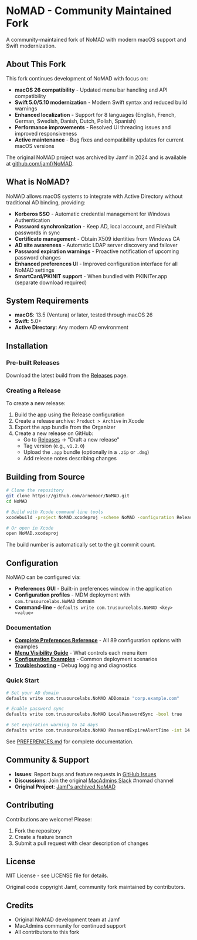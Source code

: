 # NoMAD - Community Maintained Fork

A community-maintained fork of NoMAD with modern macOS support and Swift modernization.

## About This Fork

This fork continues development of NoMAD with focus on:
- **macOS 26 compatibility** - Updated menu bar handling and API compatibility
- **Swift 5.0/5.10 modernization** - Modern Swift syntax and reduced build warnings
- **Enhanced localization** - Support for 8 languages (English, French, German, Swedish, Danish, Dutch, Polish, Spanish)
- **Performance improvements** - Resolved UI threading issues and improved responsiveness
- **Active maintenance** - Bug fixes and compatibility updates for current macOS versions

The original NoMAD project was archived by Jamf in 2024 and is available at [github.com/jamf/NoMAD](https://github.com/jamf/NoMAD).

## What is NoMAD?

NoMAD allows macOS systems to integrate with Active Directory without traditional AD binding, providing:

- **Kerberos SSO** - Automatic credential management for Windows Authentication
- **Password synchronization** - Keep AD, local account, and FileVault passwords in sync
- **Certificate management** - Obtain X509 identities from Windows CA
- **AD site awareness** - Automatic LDAP server discovery and failover
- **Password expiration warnings** - Proactive notification of upcoming password changes
- **Enhanced preferences UI** - Improved configuration interface for all NoMAD settings
- **SmartCard/PKINIT support** - When bundled with PKINITer.app (separate download required)

## System Requirements

- **macOS**: 13.5 (Ventura) or later, tested through macOS 26
- **Swift**: 5.0+
- **Active Directory**: Any modern AD environment

## Installation

### Pre-built Releases

Download the latest build from the [Releases](https://github.com/arnemoor/NoMAD/releases) page.

### Creating a Release

To create a new release:

1. Build the app using the Release configuration
2. Create a release archive: `Product > Archive` in Xcode
3. Export the app bundle from the Organizer
4. Create a new release on GitHub:
   - Go to [Releases](https://github.com/arnemoor/NoMAD/releases) → "Draft a new release"
   - Tag version (e.g., `v1.2.0`)
   - Upload the `.app` bundle (optionally in a `.zip` or `.dmg`)
   - Add release notes describing changes

## Building from Source

```bash
# Clone the repository
git clone https://github.com/arnemoor/NoMAD.git
cd NoMAD

# Build with Xcode command line tools
xcodebuild -project NoMAD.xcodeproj -scheme NoMAD -configuration Release build

# Or open in Xcode
open NoMAD.xcodeproj
```

The build number is automatically set to the git commit count.

## Configuration

NoMAD can be configured via:
- **Preferences GUI** - Built-in preferences window in the application
- **Configuration profiles** - MDM deployment with `com.trusourcelabs.NoMAD` domain
- **Command-line** - `defaults write com.trusourcelabs.NoMAD <key> <value>`

### Documentation

- **[Complete Preferences Reference](PREFERENCES.md)** - All 89 configuration options with examples
- **[Menu Visibility Guide](PREFERENCES.md#menu-item-visibility-conditions)** - What controls each menu item
- **[Configuration Examples](PREFERENCES.md#configuration-examples)** - Common deployment scenarios
- **[Troubleshooting](PREFERENCES.md#troubleshooting)** - Debug logging and diagnostics

### Quick Start

```bash
# Set your AD domain
defaults write com.trusourcelabs.NoMAD ADDomain "corp.example.com"

# Enable password sync
defaults write com.trusourcelabs.NoMAD LocalPasswordSync -bool true

# Set expiration warning to 14 days
defaults write com.trusourcelabs.NoMAD PasswordExpireAlertTime -int 14
```

See [PREFERENCES.md](PREFERENCES.md) for complete documentation.

## Community & Support

- **Issues**: Report bugs and feature requests in [GitHub Issues](https://github.com/arnemoor/NoMAD/issues)
- **Discussions**: Join the original [MacAdmins Slack](https://macadmins.slack.com) #nomad channel
- **Original Project**: [Jamf's archived NoMAD](https://github.com/jamf/NoMAD)

## Contributing

Contributions are welcome! Please:
1. Fork the repository
2. Create a feature branch
3. Submit a pull request with clear description of changes

## License

MIT License - see LICENSE file for details.

Original code copyright Jamf, community fork maintained by contributors.

## Credits

- Original NoMAD development team at Jamf
- MacAdmins community for continued support
- All contributors to this fork
